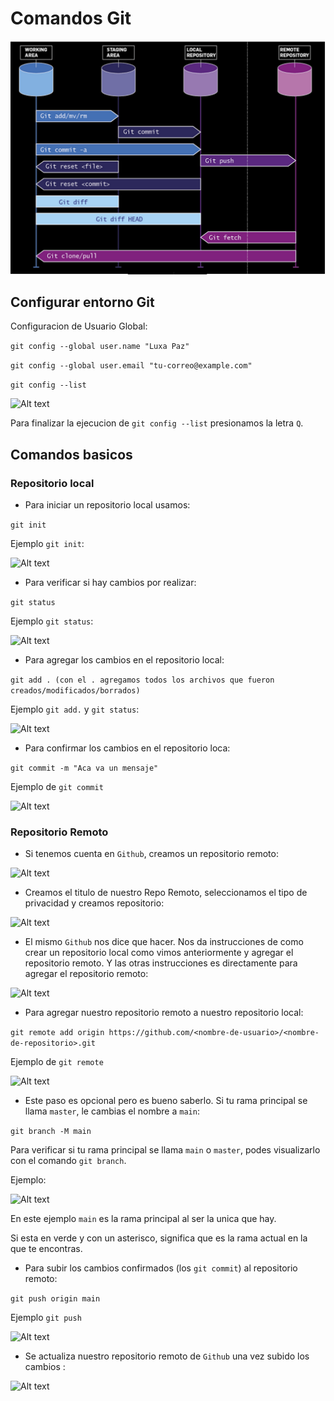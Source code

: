 # Comandos Git

![Alt text](./repo-local/image-5.png)

## Configurar entorno Git

Configuracion de Usuario Global:

```git config --global user.name "Luxa Paz"```

```git config --global user.email "tu-correo@example.com"```

```git config --list```

![Alt text](./repo-local/image.png)

Para finalizar la ejecucion de `git config --list` presionamos la letra `Q`.

## Comandos basicos

### Repositorio local

- Para iniciar un repositorio local usamos:

```git init```

Ejemplo `git init`:

![Alt text](./repo-local/image-1.png)

- Para verificar si hay cambios por realizar:

```git status```

Ejemplo `git status`:

![Alt text](./repo-local/image-2.png)

- Para agregar los cambios en el repositorio local:

```git add . (con el . agregamos todos los archivos que fueron creados/modificados/borrados)```

Ejemplo `git add.` y `git status`:

![Alt text](./repo-local/image-3.png)

- Para confirmar los cambios en el repositorio loca:

```git commit -m "Aca va un mensaje"```

Ejemplo de `git commit`

![Alt text](./repo-local/image-4.png)

### Repositorio Remoto

- Si tenemos cuenta en `Github`, creamos un repositorio remoto:

![Alt text](./repo-remoto/image.png)

- Creamos el titulo de nuestro Repo Remoto, seleccionamos el tipo de privacidad y creamos repositorio:

![Alt text](./repo-remoto/image-1.png)

- El mismo `Github` nos dice que hacer. Nos da instrucciones de como crear un repositorio local como vimos anteriormente y agregar el repositorio remoto. Y las otras instrucciones es directamente para agregar el repositorio remoto:

![Alt text](./repo-remoto/image-2.png)

- Para agregar nuestro repositorio remoto a nuestro repositorio local:

```git remote add origin https://github.com/<nombre-de-usuario>/<nombre-de-repositorio>.git```

Ejemplo de `git remote`

![Alt text](./repo-remoto/image-3.png)

- Este paso es opcional pero es bueno saberlo. Si tu rama principal se llama `master`, le cambias el nombre a `main`:

```git branch -M main```

Para verificar si tu rama principal se llama `main` o `master`, podes visualizarlo con el comando `git branch`.

Ejemplo:

![Alt text](./repo-remoto/image-4.png)

En este ejemplo `main` es la rama principal al ser la unica que hay.

Si esta en verde y con un asterisco, significa que es la rama actual en la que te encontras.

- Para subir los cambios confirmados (los `git commit`) al repositorio remoto:

```git push origin main```

Ejemplo `git push`

![Alt text](./repo-remoto/image-5.png)

- Se actualiza nuestro repositorio remoto de `Github` una vez subido los cambios :

![Alt text](./repo-remoto/image.png)
